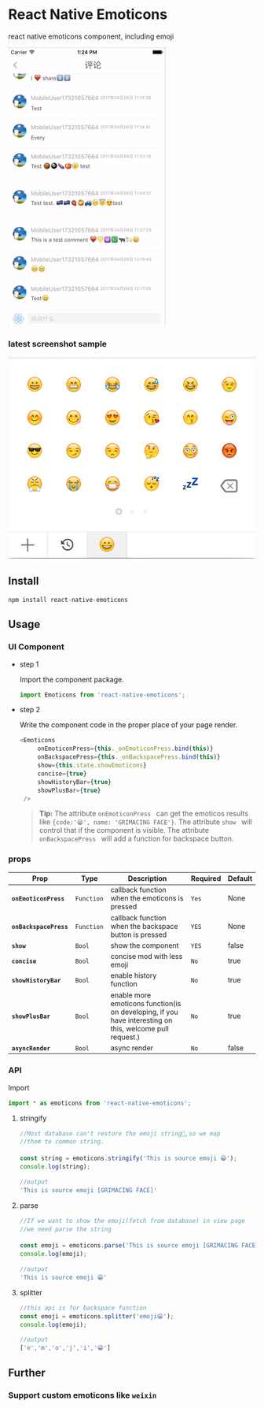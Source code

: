 # React Native Emoticons
react native emoticons component, including emoji

![emoticons](docs/emoticons.gif)

### latest screenshot sample
![emoticons](docs/sample2.png )

<!--![Markdown](http://i2.muimg.com/1949/cda818de0596cd04.gif)-->
## Install

```js
npm install react-native-emoticons
```

## Usage

### UI Component

- step 1

	Import the component package.
	
	```js
	import Emoticons from 'react-native-emoticons';
	```
- step 2

	Write the component code in the proper place of your page render.
	
	```js
	<Emoticons
		 onEmoticonPress={this._onEmoticonPress.bind(this)}
		 onBackspacePress={this._onBackspacePress.bind(this)}
		 show={this.state.showEmoticons}
		 concise={true}
		 showHistoryBar={true}
		 showPlusBar={true}
     />
	```
	> **Tip:**  The attribute `onEmoticonPress ` can get the emoticos results like `{code:'😁', name: 'GRIMACING FACE'}`. The attribute `show ` will control that if the component is visible.  The attribute `onBackspacePress ` will add a function for backspace button. 

### props

| Prop | Type | Description | Required | Default |
|---|---|---|---|---|
|**`onEmoticonPress `**|`Function `| callback function when the emoticons is pressed |`Yes`|None|
|**`onBackspacePress `**|`Function `| callback function when the backspace button is pressed |`YES`|None|
|**`show `**|`Bool `| show the component |`YES`| false |
|**`concise `**|`Bool `| concise mod with less emoji |`No`| true |
|**`showHistoryBar `**|`Bool `| enable history function |`No`| true |
|**`showPlusBar `**|`Bool `| enable more emoticons function(is on developing, if you have interesting on this, welcome pull request.)|`No`| true |
|**`asyncRender `**|`Bool `| async render |`No`| false |

### API

Import

```js
import * as emoticons from 'react-native-emoticons';
```

1. stringify
	
	```js
	//Most database can't restore the emoji string😤,so we map 
	//them to common string.
	
	const string = emoticons.stringify('This is source emoji 😁');
	console.log(string);
	```
	```js
	//output
	'This is source emoji [GRIMACING FACE]'
	```
	
2. parse

	```js
	//If we want to show the emoji(fetch from database) in view page
	//we need parse the string
	
	const emoji = emoticons.parse('This is source emoji [GRIMACING FACE]');
	console.log(emoji);
	```
	```js
	//output
	'This is source emoji 😁'
	```

3. splitter

	```js
	//this api is for backspace function
	const emoji = emoticons.splitter('emoji😁');
	console.log(emoji);
	```
	```js
	//output
	['e','m','o','j','i','😁']
	```


## Further
	
###	Support custom emoticons like `weixin`
